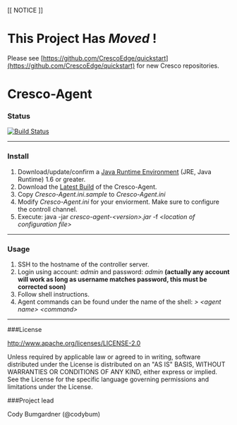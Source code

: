 [[ NOTICE ]]
# This Project Has *Moved* !

Please see [https://github.com/CrescoEdge/quickstart](https://github.com/CrescoEdge/quickstart) for new Cresco repositories.



Cresco-Agent
=========================

### Status
[![Build Status](http://128.163.188.129:9998/buildStatus/icon?job=Cresco-Agent)](http://128.163.188.129:9998/job/Cresco-Agent/)

---
### Install

1. Download/update/confirm a [Java Runtime Environment](http://www.oracle.com/technetwork/java/javase/overview/index.html) (JRE, Java Runtime) 1.6 or greater.
2. Download the [Latest Build](http://128.163.188.129:9998/job/Cresco-Agent/lastSuccessfulBuild/com.researchworx.cresco$cresco-agent/) of the Cresco-Agent. 
3. Copy _Cresco-Agent.ini.sample_ to _Cresco-Agent.ini_
4. Modify _Cresco-Agent.ini_ for your enviorment.  Make sure to configure the controll channel.
5. Execute: java -jar  _cresco-agent-\<version\>.jar_ -f _\<location of configuration file\>_

---

### Usage

1. SSH to the hostname of the controller server.
2. Login using account: _admin_ and password: _admin_ **(actually any account will work as long as username matches password, this must be corrected soon)**
3. Follow shell instructions.
4. Agent commands can be found under the name of the shell: _\> \<agent name\> \<command\>_

---

###License

http://www.apache.org/licenses/LICENSE-2.0

Unless required by applicable law or agreed to in writing, software distributed under the License is distributed on an "AS IS" BASIS, WITHOUT WARRANTIES OR CONDITIONS OF ANY KIND, either express or implied. See the License for the specific language governing permissions and limitations under the License.

###Project lead

Cody Bumgardner (@codybum)
